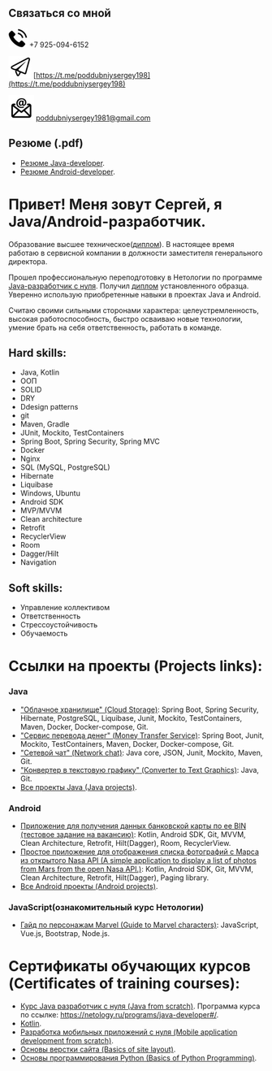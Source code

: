 ## Связаться со мной

![phone](./editable/icons/phone.jpg)
+7 925-094-6152

![telegram](./editable/icons/telegramm.jpg)
[https://t.me/poddubniysergey198](https://t.me/poddubniysergey198)

![email](./editable/icons/email.jpg)
poddubniysergey1981@gmail.com

## Резюме (.pdf)

- [Резюме Java-developer](./final/CV_Sergey-Poddubniy-JAVA-developer.pdf).
- [Резюме Android-developer](./final/CV_Sergey-Poddubniy-Android-developer.pdf).

# Привет! Меня зовут Сергей, я Java/Android-разработчик.

Образование высшее техническое([диплом](./diplomas/BGSHA/Ingeneer/pdf/Diploma.pdf)). В настоящее время работаю в сервисной компании в должности заместителя генерального
директора.

Прошел профессиональную переподготовку в Нетологии по программе [Java-разработчик с нуля](https://netology.ru/programs/java-developer#/). Получил [диплом](./diplomas/Netology/Java_developer/pdf/Diploma.pdf) установленного образца. Уверенно использую приобретенные навыки в проектах Java и Android.

Считаю своими сильными сторонами характера: целеустремленность, высокая работоспособность, быстро осваиваю
новые технологии, умение брать на себя ответственность, работать в команде.

## Hard skills:

- Java, Kotlin
- ООП
- SOLID
- DRY
- Ddesign patterns
- git
- Maven, Gradle
- JUnit, Mockito, TestContainers
- Spring Boot, Spring Security, Spring MVC
- Docker
- Nginx
- SQL (MySQL, PostgreSQL)
- Hibernate
- Liquibase
- Windows, Ubuntu
- Android SDK
- MVP/MVVM
- Clean architecture
- Retrofit
- RecyclerView
- Room
- Dagger/Hilt
- Navigation

## Soft skills:

- Управление коллективом
- Ответственность
- Стрессоустойчивость
- Обучаемость

# Ссылки на проекты (Projects links):

### Java

- ["Облачное хранилище" (Cloud Storage)](https://github.com/PoddubniySerg/StorageCloud.git): Spring Boot, Spring
  Security, Hibernate, PostgreSQL, Liquibase, Junit, Mockito, TestContainers, Maven, Docker, Docker-compose, Git.
- ["Сервис перевода денег" (Money Transfer Service)](https://github.com/PoddubniySerg/MoneyTransferApp.git): Spring
  Boot, Junit, Mockito, TestContainers, Maven, Docker, Docker-compose, Git.
- ["Сетевой чат" (Network chat)](https://github.com/PoddubniySerg/Networkchat.git): Java core, JSON, Junit, Mockito,
  Maven, Git.
- ["Конвертер в текстовую графику" (Converter to Text Graphics)](https://github.com/PoddubniySerg/Graphics_converter.git):
  Java, Git.
- [Все проекты Java (Java projects)](./tasks/java/README.md).

### Android

- [Приложение для получения данных банковской карты по ее BIN (тестовое задание на вакансию)](https://github.com/PoddubniySerg/BinListNetClient):
  Kotlin, Android SDK, Git, MVVM, Clean Architecture, Retrofit, Hilt(Dagger), Room, RecyclerView.
- [Простое приложение для отображения списка фотографий с Марса из открытого Nasa API (A simple application to display a list of photos from Mars from the open Nasa API.)](https://github.com/PoddubniySerg/MarsPhotosNasaAPI.git):
  Kotlin, Android SDK, Git, MVVM, Clean Architecture, Retrofit, Hilt(Dagger), Paging library.
- [Все Android проекты (Android projects)](./tasks/android/README.md).

### JavaScript(ознакомительный курс Нетологии)

- [Гайд по персонажам Marvel (Guide to Marvel characters)](https://github.com/PoddubniySerg/Marvel-characters-history.git):
  JavaScript, Vue.js, Bootstrap, Node.js.

# Сертификаты обучающих курсов (Certificates of training courses):

- [Курс Java разработчик с нуля (Java from scratch)](./certificates/JavaFromScratch.pdf). Программа курса по ссылке: https://netology.ru/programs/java-developer#/.
- [Kotlin](./certificates/KotlinSkillBox.pdf).
- [Разработка мобильных приложений с нуля (Mobile application development from scratch)](./certificates/StartAndroidNetology.pdf).
- [Основы верстки сайта (Basics of site layout)](./certificates/HtmlAndCss.pdf).
- [Основы программирования Python (Basics of Python Programming)](./certificates/python.pdf).
